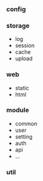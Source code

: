 ### config

### storage
- log
- session
- cache
- upload

### web
- static
- html

### module
- common
- user
- setting
- auth
- api
- ...

### util
